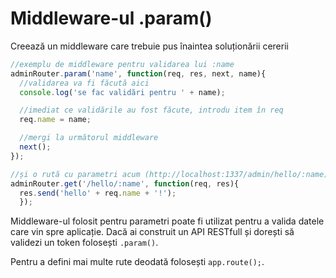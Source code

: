 # Middleware-ul .param()

Creează un middleware care trebuie pus înaintea soluționării cererii

```js
//exemplu de middleware pentru validarea lui :name
adminRouter.param('name', function(req, res, next, name){
  //validarea va fi făcută aici
  console.log('se fac validări pentru ' + name);

  //imediat ce validările au fost făcute, introdu item în req
  req.name = name;

  //mergi la următorul middleware
  next();
});

//și o rută cu parametri acum (http://localhost:1337/admin/hello/:name)
adminRouter.get('/hello/:name', function(req, res){
  res.send('hello' + req.name + '!');
  });
```

Middleware-ul folosit pentru parametri poate fi utilizat pentru a valida datele care vin spre aplicație. Dacă ai construit un API RESTfull și dorești să validezi un token folosești `.param()`.

Pentru a defini mai multe rute deodată folosești `app.route();`.
